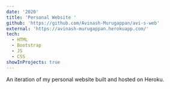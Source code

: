 ```yaml
---
date: '2020'
title: 'Personal Website '
github: 'https://github.com/Avinash-Murugappan/avi-s-web'
external: 'https://avinash-murugappan.herokuapp.com/'
tech:
  - HTML
  - Bootstrap
  - JS
  - CSS
showInProjects: true
---
```


An iteration of my personal website built and hosted on Heroku.
